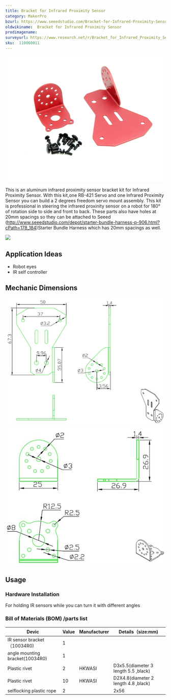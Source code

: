 ```yaml
---
title: Bracket for Infrared Proximity Sensor
category: MakerPro
bzurl: https://www.seeedstudio.com/Bracket-for-Infrared-Proximity-Sensor-p-946.html
oldwikiname:  Bracket for Infrared Proximity Sensor
prodimagename:
surveyurl: https://www.research.net/r/Bracket_for_Infrared_Proximity_Sensor
sku:  110060011
---
```

![](https://github.com/SeeedDocument/Bracket_for_Infrared_Proximity_Sensor/raw/master/img/brkir.jpg)

This is an aluminum infrared proximity sensor bracket kit for Infrared Proximity Sensor. With this kit,one RB-421 Servo and one Infrared Proximity Sensor you can build a 2 degrees freedom servo mount assembly.
This kit is professional in steering the infrared proxinity sensor on a robot for 180° of rotation side to side and front to back.
These parts also have holes at 20mm spacings so they can be attached to Seeed (http://www.seeedstudio.com/depot/starter-bundle-harness-p-906.html?cPath=178_184)Starter Bundle Harness which has 20mm spacings as well.

[![](https://github.com/SeeedDocument/Seeed-WiKi/raw/master/docs/images/300px-Get_One_Now_Banner-ragular.png)](https://www.seeedstudio.com/Bracket-for-Infrared-Proximity-Sensor-p-946.html)

## Application Ideas

- Robot eyes
- IR self controller

## Mechanic Dimensions

![](https://github.com/SeeedDocument/Bracket_for_Infrared_Proximity_Sensor/raw/master/img/10047R0.jpg)
![](https://github.com/SeeedDocument/Bracket_for_Infrared_Proximity_Sensor/raw/master/img/10034R0.jpg)

## Usage

### Hardware Installation
For holding IR sensors while you can turn it with different angles

### Bill of Materials (BOM) /parts list

|Devic	|Value	|Manufacturer	|Details（size:mm)|
|---|---|---|---|
|IR sensor bracket（10034R0)|	1	|	||
|angle mounting bracket(10034R0)|	1	|	||
|Plastic rivet|	2	|HKWASI	|D3x5.5(diameter 3 length 5.5 ,black)|
|Plastic rivet|	10	|HKWASI	|D2X4.8(diameter 2 length 4.8 ,black)|
|selflocking plastic rope|	2	|	|2x56|
